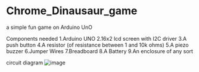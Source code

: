 # Chrome_Dinausaur_game
a simple fun game on Arduino UnO

Components needed
1.Arduino UNO 
2.16x2 lcd screen with I2C driver
3.A push button
4.A resistor (of resistance between 1 and 10k ohms)
5.A piezo buzzer
6.Jumper Wires
7.Breadboard
8.A Battery
9.An enclosure of any sort


circuit diagram
![image](https://user-images.githubusercontent.com/115942605/229667809-91391089-078b-4bc0-961d-2642a73f80a2.png)
